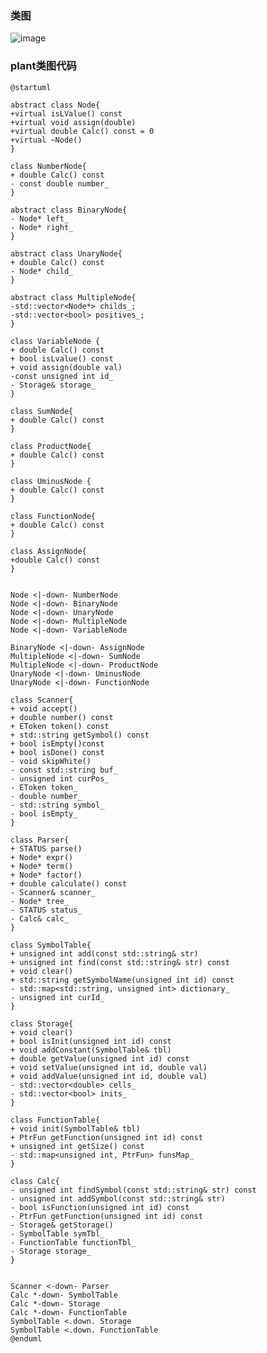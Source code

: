 ### 类图
![image](//www.plantuml.com/plantuml/png/ZLLVJzi-57tFf_1JbG91lsT-NGLZJ48Q2AajUwmSnoqMZXFPDzqOspxxSkDGtwG9zAMAVV-VUtfywO1Rg78TyTI1vGAOqDmvTbzayZKwtQdQoZLJxjiZrvMCfqmKna6mx0gLiJf2RKsS5LMgvJGO_GMxvbgyHR9FxB_Wy1VhnDFeJnIrTQiybRQjFXGV9MsUrcQQW3Lcw8tmMHbkNtogf1deX6cvWVN-PDNs2OP2Lo5oh0cVGJmfdGrbkAiqg5BBjho3xE9Y9mKKTjP4pdseM__VDQP5eUUiB9m2jPDetaFpoAtYgK_9nXexPPW1zxNhxcjWKQnscKQ9XxCoQ94PKmQOoX2aHTqGtye9S_vZ7NfPLFaxy0I_1rjabO2ZV5UvCfKRduxwVgsC05MOen9VDKEthYEUKLDtzZl9YXyc8JJi6WAf-eRLo3qbGiz45nf58NFm29r7D4zmm3sCMmdwqUemkmTyp4eXtgzTS6EaVTtJIGXPGbp_uxj_HqAxcsNnB0q3_2NN3USTM6MsR2jXyPAdXJvayKrUmaiyxTr-AKnWTk9RSS-g_Fwae3Ri9O8MIQiDShf3Sr7PXyBXDUqIpprnIJgfNDCitj8kruJrt3gFqc9vjLmjM8aN25Ch6_9dQSaHfCt9SSDH2YYgWcjHQGvqwdON4-RyHv0ri5BYgItkW4FLJ8cadpJ9IBCU-YKI4Jlk0CIpB3w04lN0Jlkk6sL6VRiQ9BJaEDq82UvvBkEU6eMfcv2SbpCIUzRfPCuoXSH5HWzj_3QZmtjbU-tr5gXsQnICTUDZ4AHhF7C3CG5pmY3LOOSue7z2ty_cHjpE61NjKFe8vuJH5yPRvan8hHjM73u_oYXmwqErnRa2LkWrEF03s3e21tuB79-P6XeEg5yo7bWtzJjhAypPfhw-uoLf5IcEp_q1DtsZxpEq7yUp3yA217mqQN8yAkJbHM__xMMDe8qgj4nHXRhhOPlsXCQGglE6Hwrsi5chzLwm8WIFdVWxMeiQzXdfPQ-7YFOvEqUFypPisDQDlfGcgtBz3m00)

### plant类图代码

```plantuml
@startuml

abstract class Node{
+virtual isLValue() const
+virtual void assign(double)
+virtual double Calc() const = 0
+virtual ~Node()
}

class NumberNode{
+ double Calc() const
- const double number_
}

abstract class BinaryNode{
- Node* left_
- Node* right_
}

abstract class UnaryNode{
+ double Calc() const
- Node* child_
}

abstract class MultipleNode{
-std::vector<Node*> childs_;
-std::vector<bool> positives_;
}

class VariableNode {
+ double Calc() const
+ bool isLvalue() const
+ void assign(double val)
-const unsigned int id_
- Storage& storage_
}

class SumNode{
+ double Calc() const
}

class ProductNode{
+ double Calc() const
}

class UminusNode {
+ double Calc() const
}

class FunctionNode{
+ double Calc() const
}

class AssignNode{
+double Calc() const
}


Node <|-down- NumberNode
Node <|-down- BinaryNode
Node <|-down- UnaryNode
Node <|-down- MultipleNode
Node <|-down- VariableNode

BinaryNode <|-down- AssignNode
MultipleNode <|-down- SumNode
MultipleNode <|-down- ProductNode
UnaryNode <|-down- UminusNode
UnaryNode <|-down- FunctionNode

class Scanner{
+ void accept()
+ double number() const
+ EToken token() const
+ std::string getSymbol() const
+ bool isEmpty()const
+ bool isDone() const
- void skipWhite()
- const std::string buf_
- unsigned int curPos_
- EToken token_
- double number_
- std::string symbol_
- bool isEmpty_
}

class Parser{
+ STATUS parse()
+ Node* expr()
+ Node* term()
+ Node* factor()
+ double calculate() const
- Scanner& scanner_
- Node* tree_
- STATUS status_
- Calc& calc_
}

class SymbolTable{
+ unsigned int add(const std::string& str)
+ unsigned int find(const std::string& str) const
+ void clear()
+ std::string getSymbolName(unsigned int id) const
- std::map<std::string, unsigned int> dictionary_
- unsigned int curId_
}

class Storage{
+ void clear()
+ bool isInit(unsigned int id) const
+ void addConstant(SymbolTable& tbl)
+ double getValue(unsigned int id) const
+ void setValue(unsigned int id, double val)
+ void addValue(unsigned int id, double val)
- std::vector<double> cells_
- std::vector<bool> inits_
}

class FunctionTable{
+ void init(SymbolTable& tbl)
+ PtrFun getFunction(unsigned int id) const
+ unsigned int getSize() const
- std::map<unsigned int, PtrFun> funsMap_
}

class Calc{
- unsigned int findSymbol(const std::string& str) const
- unsigned int addSymbol(const std::string& str)
- bool isFunction(unsigned int id) const
- PtrFun getFunction(unsigned int id) const
- Storage& getStorage()
- SymbolTable symTbl_
- FunctionTable functionTbl_
- Storage storage_
}


Scanner <-down- Parser
Calc *-down- SymbolTable
Calc *-down- Storage
Calc *-down- FunctionTable
SymbolTable <.down. Storage
SymbolTable <.down. FunctionTable
@enduml
```
